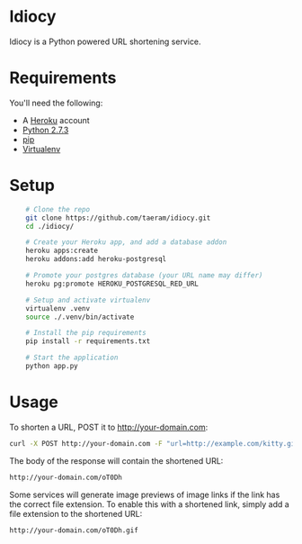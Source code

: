Idiocy
======

Idiocy is a Python powered URL shortening service.

Requirements
============
You'll need the following:

* A [Heroku](https://www.heroku.com/) account
* [Python 2.7.3](http://www.python.org/)
* [pip](https://github.com/pypa/pip)
* [Virtualenv](https://github.com/pypa/virtualenv)

Setup
=====
```bash
    # Clone the repo
    git clone https://github.com/taeram/idiocy.git
    cd ./idiocy/

    # Create your Heroku app, and add a database addon
    heroku apps:create
    heroku addons:add heroku-postgresql

    # Promote your postgres database (your URL name may differ)
    heroku pg:promote HEROKU_POSTGRESQL_RED_URL

    # Setup and activate virtualenv
    virtualenv .venv
    source ./.venv/bin/activate

    # Install the pip requirements
    pip install -r requirements.txt

    # Start the application
    python app.py
```

Usage
=====

To shorten a URL, POST it to http://your-domain.com:

```bash
curl -X POST http://your-domain.com -F "url=http://example.com/kitty.gif"
```

The body of the response will contain the shortened URL:

```bash
http://your-domain.com/oT0Dh
```

Some services will generate image previews of image links if the link has the
correct file extension. To enable this with a shortened link, simply add a file
extension to the shortened URL:

```bash
http://your-domain.com/oT0Dh.gif
```

